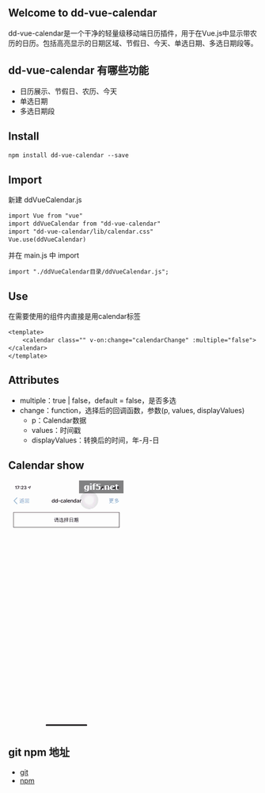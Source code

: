 ## Welcome to dd-vue-calendar
dd-vue-calendar是一个干净的轻量级移动端日历插件，用于在Vue.js中显示带农历的日历。包括高亮显示的日期区域、节假日、今天、单选日期、多选日期段等。

## dd-vue-calendar 有哪些功能
* 日历展示、节假日、农历、今天
* 单选日期
* 多选日期段

## Install
```
npm install dd-vue-calendar --save
```

## Import
新建 ddVueCalendar.js
```
import Vue from "vue"
import ddVueCalendar from "dd-vue-calendar"
import "dd-vue-calendar/lib/calendar.css"
Vue.use(ddVueCalendar)
```
并在 main.js 中 import
```
import "./ddVueCalendar目录/ddVueCalendar.js";
```

## Use
在需要使用的组件内直接是用calendar标签
```
<template>
	<calendar class="" v-on:change="calendarChange" :multiple="false"></calendar>
</template>
```

## Attributes
* multiple：true | false，default = false，是否多选
* change：function，选择后的回调函数，参数(p, values, displayValues)
	* p：Calendar数据
    * values：时间戳
	* displayValues：转换后的时间，年-月-日

## Calendar show
![gif1](./img/gif1.gif)

## git  npm 地址
* [git](https://github.com/duoduoing11/dd-vue-calendar)
* [npm](https://www.npmjs.com/package/dd-vue-calendar)